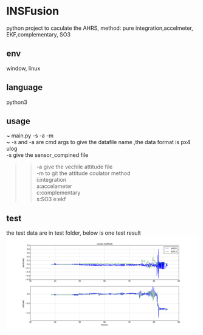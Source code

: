 # INSFusion
python project to caculate the AHRS, method: pure integration,accelmeter, EKF,complementary, SO3

## env
window, linux

## language
python3

## usage
~
main.py -s <sensorfile> -a <attfile> -m <method>  
 ~
 -s and -a are cmd args to give the datafile name ,the data format is px4 ulog  
     -s give the sensor_compined file  
>>-a give the vechile attitude file  
-m to git the attitude cculator method   
>>i:integration  
>>a:accelameter  
>>c:complementary  
>>s:SO3
>>e:ekf  

## test
the test data are in test folder, below is one test result
![Image text](https://github.com/akstuki/INSFusion/blob/master/img/com.png)
